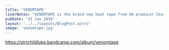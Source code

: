 ```yaml
---
title: 'VENOMTAPE'
linerNotes: "VENOMTAPE is the brand new beat tape from UK producer Starchildluke. It comes as part of a new series from the beat maker called #RoadToSwitch, where all proceeds will go towards a fund to get him a Nintendo Switch. VENOMTAPE is comprised of rock samples from the ages and some current numbers, in a similar vein to Madlib’s Rock Konducta project. “Venom is my favourite supervillain not called DOOM and I wanted to show my love in the best way I could: through music.” – Starchildluke"
pubDate: '31 Jan 2019'
layout: '../../layouts/BlogPost.astro'
image: 'venomtape.jpg'
---
```


https://strrchildluke.bandcamp.com/album/venomtape
